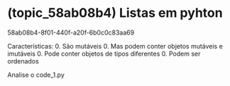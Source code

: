 # (topic_58ab08b4) Listas em pyhton
58ab08b4-8f01-440f-a20f-6b0c0c83aa69

Características:
0. São mutáveis
0. Mas podem conter objetos mutáveis e imutáveis
0. Pode conter objetos de tipos diferentes
0. Podem ser ordenados


Analise o code_1.py